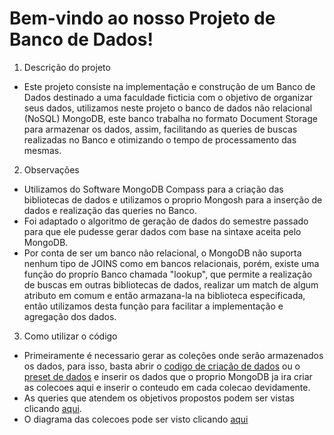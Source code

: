 # Bem-vindo ao nosso Projeto de Banco de Dados!

1. Descrição do projeto
* Este projeto consiste na implementação e construção de um Banco de Dados destinado a uma faculdade ficticia com o objetivo de organizar seus dados, utilizamos neste projeto o banco de dados não relacional (NoSQL) MongoDB, este banco trabalha no formato Document Storage para armazenar os dados, assim, facilitando as queries de buscas realizadas no Banco e otimizando o tempo de processamento das mesmas.

2. Observações
* Utilizamos do Software MongoDB Compass para a criação das bibliotecas de dados e utilizamos o proprio Mongosh para a inserção de dados e realização das queries no Banco.
* Foi adaptado o algoritmo de geração de dados do semestre passado para que ele pudesse gerar dados com base na sintaxe aceita pelo MongoDB.
*  Por conta de ser um banco não relacional, o MongoDB não suporta nenhum tipo de JOINS como em bancos relacionais, porém, existe uma função do proprío Banco chamada "lookup", que permite a realização de buscas em outras bibliotecas de dados, realizar um match de algum atributo em comum e então armazana-la na biblioteca especificada, então utilizamos desta função para facilitar a implementação e agregação dos dados.

3. Como utilizar o código
* Primeiramente é necessario gerar as coleções onde serão armazenados os dados, para isso, basta abrir o [codigo de criação de dados](bancoMongo/gerdadosmong.py) ou o [preset de dados](bancoMongo/dadosInsert.txt) e inserir os dados que o proprio MongoDB ja ira criar as colecoes aqui e inserir o conteudo em cada colecao devidamente.
* As queries que atendem os objetivos propostos podem ser vistas clicando [aqui](bancoMongo/queriesmongo.txt).
* O diagrama das colecoes pode ser visto clicando [aqui](bancoMongo/mongodb.png)
